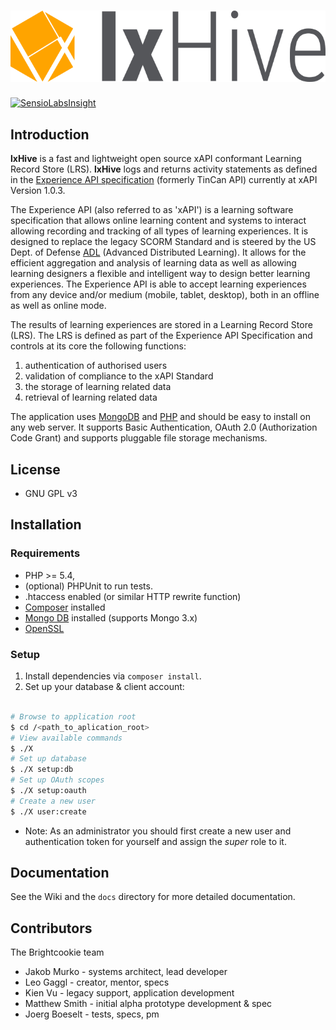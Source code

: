 
# ![lxHive](./public/assets/images/lxHive.logo.png)

[![SensioLabsInsight](https://insight.sensiolabs.com/projects/453dbc6d-7ae8-4825-beed-0099f2ce1aca/mini.png)](https://insight.sensiolabs.com/projects/453dbc6d-7ae8-4825-beed-0099f2ce1aca)

## <a name="introduction" />Introduction

**lxHive** is a fast and lightweight open source xAPI conformant Learning Record Store (LRS). 
**lxHive** logs and returns activity statements as defined in the [Experience API specification](https://github.com/adlnet/xAPI-Spec) (formerly TinCan API) currently at xAPI Version 1.0.3. 

The Experience API (also referred to as 'xAPI') is a learning software specification that allows online learning content and systems to interact allowing recording and tracking of all types of learning experiences. It is designed to replace the legacy SCORM Standard and is steered by the US Dept. of Defense [ADL](http://www.adlnet.gov/) (Advanced Distributed Learning). It allows for the efficient aggregation and analysis of learning data as well as allowing learning designers a flexible and intelligent way to design better learning experiences. The Experience API is able to accept learning experiences from any device and/or medium (mobile, tablet, desktop), both in an offline as well as online mode.

The results of learning experiences are stored in a Learning Record Store (LRS). The LRS is defined as part of the Experience API Specification and controls at its core the following functions:

1. authentication of authorised users
2. validation of compliance to the xAPI Standard
3. the storage of learning related data
4. retrieval of learning related data

The application uses [MongoDB](https://www.mongodb.org/) and [PHP](http://php.net/) and should be easy to install on any web server. It supports Basic Authentication, OAuth 2.0 (Authorization Code Grant) and supports pluggable file storage mechanisms.

## <a name="license" />License

* GNU GPL v3

## <a name="installation" />Installation

### Requirements

* PHP >= 5.4,
* (optional) PHPUnit to run tests.
* .htaccess enabled (or similar HTTP rewrite function)
* [Composer](https://getcomposer.org/) installed
* [Mongo DB](https://www.mongodb.org/) installed (supports Mongo 3.x)
* [OpenSSL](https://www.openssl.org/)

### Setup

1. Install dependencies via `composer install`.
3. Set up your database & client account:

```bash

# Browse to application root
$ cd /<path_to_aplication_root>
# View available commands
$ ./X
# Set up database
$ ./X setup:db
# Set up OAuth scopes
$ ./X setup:oauth
# Create a new user
$ ./X user:create

```

* Note: As an administrator you should first create a new user and authentication token for yourself and assign the *super* role to it.

## Documentation

See the Wiki and the `docs` directory for more detailed documentation. 

## Contributors

The Brightcookie team

* Jakob Murko - systems architect, lead developer
* Leo Gaggl - creator, mentor, specs
* Kien Vu - legacy support, application development
* Matthew Smith - initial alpha prototype development & spec
* Joerg Boeselt - tests, specs, pm
